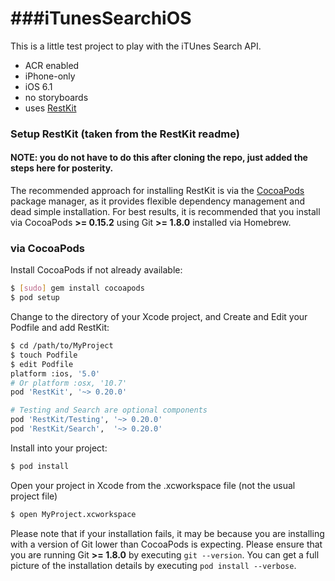 ###iTunesSearchiOS
===============

This is a little test project to play with the iTUnes Search API.

- ACR enabled
- iPhone-only
- iOS 6.1
- no storyboards
- uses [RestKit](restkit.org)

### Setup RestKit (taken from the RestKit readme)

#### NOTE: you do not have to do this after cloning the repo, just added the steps here for posterity.

The recommended approach for installing RestKit is via the [CocoaPods](http://cocoapods.org/) package manager, as it provides flexible dependency management and dead simple installation. For best results, it is recommended that you install via CocoaPods **>= 0.15.2** using Git **>= 1.8.0** installed via Homebrew.

### via CocoaPods

Install CocoaPods if not already available:

``` bash
$ [sudo] gem install cocoapods
$ pod setup
```

Change to the directory of your Xcode project, and Create and Edit your Podfile and add RestKit:

``` bash
$ cd /path/to/MyProject
$ touch Podfile
$ edit Podfile
platform :ios, '5.0' 
# Or platform :osx, '10.7'
pod 'RestKit', '~> 0.20.0'

# Testing and Search are optional components
pod 'RestKit/Testing', '~> 0.20.0'
pod 'RestKit/Search',  '~> 0.20.0'
```

Install into your project:

``` bash
$ pod install
```

Open your project in Xcode from the .xcworkspace file (not the usual project file)

``` bash
$ open MyProject.xcworkspace
```

Please note that if your installation fails, it may be because you are installing with a version of Git lower than CocoaPods is expecting. Please ensure that you are running Git **>= 1.8.0** by executing `git --version`. You can get a full picture of the installation details by executing `pod install --verbose`.


